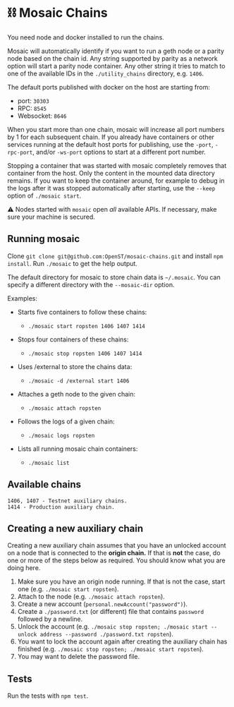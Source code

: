# ⛓ Mosaic Chains

You need node and docker installed to run the chains.

Mosaic will automatically identify if you want to run a geth node or a parity node based on the chain id.
Any string supported by parity as a network option will start a parity node container.
Any other string it tries to match to one of the available IDs in the `./utility_chains` directory, e.g. `1406`.

The default ports published with docker on the host are starting from:

* port: `30303`
* RPC: `8545`
* Websocket: `8646`

When you start more than one chain, mosaic will increase all port numbers by 1 for each subsequent chain.
If you already have containers or other services running at the default host ports for publishing, use the `-port`, `-rpc-port`, and/or `-ws-port` options to start at a different port number.

Stopping a container that was started with mosaic completely removes that container from the host.
Only the content in the mounted data directory remains.
If you want to keep the container around, for example to debug in the logs after it was stopped automatically after starting, use the `--keep` option of `./mosaic start`.

⚠️ Nodes started with `mosaic` open *all* available APIs. If necessary, make sure your machine is secured.

## Running mosaic

Clone `git clone git@github.com:OpenST/mosaic-chains.git` and install `npm install`.
Run `./mosaic` to get the help output.

The default directory for mosaic to store chain data is `~/.mosaic`.
You can specify a different directory with the `--mosaic-dir` option.

Examples:
* Starts five containers to follow these chains:
  * `./mosaic start ropsten 1406 1407 1414`
 
* Stops four containers of these chains:
  * `./mosaic stop ropsten 1406 1407 1414`

* Uses /external to store the chains data:
  * `./mosaic -d /external start 1406`

* Attaches a geth node to the given chain:
  * `./mosaic attach ropsten`

* Follows the logs of a given chain:
  * `./mosaic logs ropsten`

* Lists all running mosaic chain containers:
  * `./mosaic list`
  
## Available chains
```
1406, 1407 - Testnet auxiliary chains.
1414 - Production auxiliary chain.
```
  

## Creating a new auxiliary chain

Creating a new auxiliary chain assumes that you have an unlocked account on a node that is connected to the **origin chain.**
If that is **not** the case, do one or more of the steps below as required.
You should know what you are doing here.

1. Make sure you have an origin node running. If that is not the case, start one (e.g. `./mosaic start ropsten`).
2. Attach to the node (e.g. `./mosaic attach ropsten`).
3. Create a new account (`personal.newAccount("password")`).
4. Create a `./password.txt` (or different) file that contains `password` followed by a newline.
5. Unlock the account (e.g. `./mosaic stop ropsten; ./mosaic start --unlock address --password ./password.txt ropsten`).
6. You want to lock the account again after creating the auxiliary chain has finished (e.g. `./mosaic stop ropsten; ./mosaic start ropsten`).
7. You may want to delete the password file.

## Tests

Run the tests with `npm test`.

<!-- TODO: delete below!
## Adding a new auxiliary chain

1. Create a new directory `./utility_chains/utility_chain_<id>`.
2. Add the genesis file as `./utility_chains/utility_chain_<id>/genesis.json`.
3. Add `<id>` to the `CHAINS` array at the beginning of `build.sh`.
4. Run `./build.sh` to generate all chain inits.
5. Add `./utility_chains/utility_chain_<id>/environment.json` and add the relevant data (see other chains for examples).
-->
